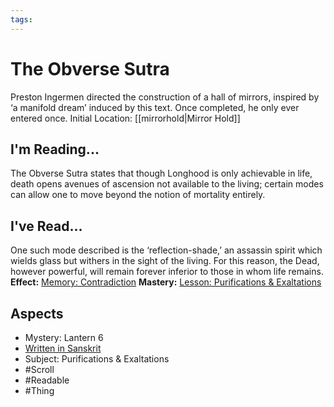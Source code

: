 ```yaml
---
tags: 
---
```

# The Obverse Sutra
Preston Ingermen directed the construction of a hall of mirrors, inspired by ‘a manifold dream’ induced by this text. Once completed, he only ever entered once.
Initial Location: [[mirrorhold|Mirror Hold]]
## I'm Reading...
The Obverse Sutra states that though Longhood is only achievable in life, death opens avenues of ascension not available to the living; certain modes can allow one to move beyond the notion of mortality entirely.
## I've Read...
One such mode described is the ‘reflection-shade,’ an assassin spirit which wields glass but withers in the sight of the living. For this reason, the Dead, however powerful, will remain forever inferior to those in whom life remains.
**Effect:** [Memory: Contradiction](https://uadaf.theevilroot.xyz/rowenarium/element/mem.contradiction)
**Mastery:** [Lesson: Purifications & Exaltations](https://uadaf.theevilroot.xyz/rowenarium/element/x.purifications.exaltations)
## Aspects
- Mystery: Lantern 6
- [Written in Sanskrit](https://uadaf.theevilroot.xyz/rowenarium/element/w.sanskrit)
- Subject: Purifications & Exaltations
- #Scroll
- #Readable
- #Thing 